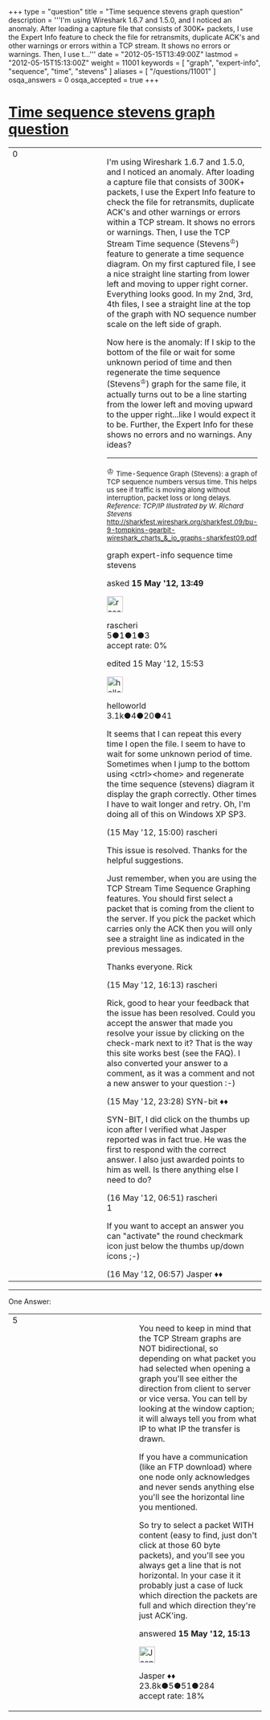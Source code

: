 +++
type = "question"
title = "Time sequence stevens graph question"
description = '''I&#x27;m using Wireshark 1.6.7 and 1.5.0, and I noticed an anomaly. After loading a capture file that consists of 300K+ packets, I use the Expert Info feature to check the file for retransmits, duplicate ACK&#x27;s and other warnings or errors within a TCP stream. It shows no errors or warnings. Then, I use t...'''
date = "2012-05-15T13:49:00Z"
lastmod = "2012-05-15T15:13:00Z"
weight = 11001
keywords = [ "graph", "expert-info", "sequence", "time", "stevens" ]
aliases = [ "/questions/11001" ]
osqa_answers = 0
osqa_accepted = true
+++

<div class="headNormal">

# [Time sequence stevens graph question](/questions/11001/time-sequence-stevens-graph-question)

</div>

<div id="main-body">

<div id="askform">

<table id="question-table" style="width:100%;"><colgroup><col style="width: 50%" /><col style="width: 50%" /></colgroup><tbody><tr class="odd"><td style="width: 30px; vertical-align: top"><div class="vote-buttons"><div id="post-11001-score" class="post-score" title="current number of votes">0</div><div id="favorite-count" class="favorite-count"></div></div></td><td><div id="item-right"><div class="question-body"><p>I'm using Wireshark 1.6.7 and 1.5.0, and I noticed an anomaly. After loading a capture file that consists of 300K+ packets, I use the Expert Info feature to check the file for retransmits, duplicate ACK's and other warnings or errors within a TCP stream. It shows no errors or warnings. Then, I use the TCP Stream Time sequence (Stevens<sup>♔</sup>) feature to generate a time sequence diagram. On my first captured file, I see a nice straight line starting from lower left and moving to upper right corner. Everything looks good. In my 2nd, 3rd, 4th files, I see a straight line at the top of the graph with NO sequence number scale on the left side of graph.</p><p>Now here is the anomaly: If I skip to the bottom of the file or wait for some unknown period of time and then regenerate the time sequence (Stevens<sup>♔</sup>) graph for the same file, it actually turns out to be a line starting from the lower left and moving upward to the upper right...like I would expect it to be. Further, the Expert Info for these shows no errors and no warnings. Any ideas?</p><hr /><p>♔ <sub>Time-Sequence Graph (Stevens): a graph of TCP sequence numbers versus time. This helps us see if traffic is moving along without interruption, packet loss or long delays. <em>Reference: TCP/IP Illustrated by W. Richard Stevens</em><br />
<a href="http://sharkfest.wireshark.org/sharkfest.09/bu-9-tompkins-gearbit-wireshark_charts_&amp;_io_graphs-sharkfest09.pdf">http://sharkfest.wireshark.org/sharkfest.09/bu-9-tompkins-gearbit-wireshark_charts_&amp;_io_graphs-sharkfest09.pdf</a></sub></p></div><div id="question-tags" class="tags-container tags">graph expert-info sequence time stevens</div><div id="question-controls" class="post-controls"></div><div class="post-update-info-container"><div class="post-update-info post-update-info-user"><p>asked <strong>15 May '12, 13:49</strong></p><img src="https://secure.gravatar.com/avatar/60889bf3601ab32f6b8477e8e68fa1f3?s=32&amp;d=identicon&amp;r=g" class="gravatar" width="32" height="32" alt="rascheri&#39;s gravatar image" /><p>rascheri<br />
<span class="score" title="5 reputation points">5</span><span title="1 badges"><span class="badge1">●</span><span class="badgecount">1</span></span><span title="1 badges"><span class="silver">●</span><span class="badgecount">1</span></span><span title="3 badges"><span class="bronze">●</span><span class="badgecount">3</span></span><br />
<span class="accept_rate" title="Rate of the user&#39;s accepted answers">accept rate:</span> <span title="rascheri has no accepted answers">0%</span> </br></p></div><div class="post-update-info post-update-info-edited"><p>edited 15 May '12, 15:53</p><img src="https://secure.gravatar.com/avatar/362ba1008ad9a075d1556d33e97dfed6?s=32&amp;d=identicon&amp;r=g" class="gravatar" width="32" height="32" alt="helloworld&#39;s gravatar image" /><p>helloworld<br />
<span class="score" title="3149 reputation points"><span>3.1k</span></span><span title="4 badges"><span class="badge1">●</span><span class="badgecount">4</span></span><span title="20 badges"><span class="silver">●</span><span class="badgecount">20</span></span><span title="41 badges"><span class="bronze">●</span><span class="badgecount">41</span></span></p></div></div><div id="comments-container-11001" class="comments-container"><span id="11003"></span><div id="comment-11003" class="comment"><div id="post-11003-score" class="comment-score"></div><div class="comment-text"><p>It seems that I can repeat this every time I open the file. I seem to have to wait for some unknown period of time. Sometimes when I jump to the bottom using &lt;ctrl&gt;&lt;home&gt; and regenerate the time sequence (stevens) diagram it display the graph correctly. Other times I have to wait longer and retry. Oh, I'm doing all of this on Windows XP SP3.</p></div><div id="comment-11003-info" class="comment-info"><span class="comment-age">(15 May '12, 15:00)</span> rascheri</div></div><span id="11008"></span><div id="comment-11008" class="comment"><div id="post-11008-score" class="comment-score"></div><div class="comment-text"><p>This issue is resolved. Thanks for the helpful suggestions.</p><p>Just remember, when you are using the TCP Stream Time Sequence Graphing features. You should first select a packet that is coming from the client to the server. If you pick the packet which carries only the ACK then you will only see a straight line as indicated in the previous messages.</p><p>Thanks everyone. Rick</p></div><div id="comment-11008-info" class="comment-info"><span class="comment-age">(15 May '12, 16:13)</span> rascheri</div></div><span id="11020"></span><div id="comment-11020" class="comment"><div id="post-11020-score" class="comment-score"></div><div class="comment-text"><p>Rick, good to hear your feedback that the issue has been resolved. Could you accept the answer that made you resolve your issue by clicking on the check-mark next to it? That is the way this site works best (see the FAQ). I also converted your answer to a comment, as it was a comment and not a new answer to your question :-)</p></div><div id="comment-11020-info" class="comment-info"><span class="comment-age">(15 May '12, 23:28)</span> SYN-bit ♦♦</div></div><span id="11047"></span><div id="comment-11047" class="comment"><div id="post-11047-score" class="comment-score"></div><div class="comment-text"><p>SYN-BIT, I did click on the thumbs up icon after I verified what Jasper reported was in fact true. He was the first to respond with the correct answer. I also just awarded points to him as well. Is there anything else I need to do?</p></div><div id="comment-11047-info" class="comment-info"><span class="comment-age">(16 May '12, 06:51)</span> rascheri</div></div><span id="11048"></span><div id="comment-11048" class="comment"><div id="post-11048-score" class="comment-score">1</div><div class="comment-text"><p>If you want to accept an answer you can "activate" the round checkmark icon just below the thumbs up/down icons ;-)</p></div><div id="comment-11048-info" class="comment-info"><span class="comment-age">(16 May '12, 06:57)</span> Jasper ♦♦</div></div></div><div id="comment-tools-11001" class="comment-tools"></div><div class="clear"></div><div id="comment-11001-form-container" class="comment-form-container"></div><div class="clear"></div></div></td></tr></tbody></table>

------------------------------------------------------------------------

<div class="tabBar">

<span id="sort-top"></span>

<div class="headQuestions">

One Answer:

</div>

</div>

<span id="11004"></span>

<div id="answer-container-11004" class="answer accepted-answer">

<table style="width:100%;"><colgroup><col style="width: 50%" /><col style="width: 50%" /></colgroup><tbody><tr class="odd"><td style="width: 30px; vertical-align: top"><div class="vote-buttons"><div id="post-11004-score" class="post-score" title="current number of votes">5</div></div></td><td><div class="item-right"><div class="answer-body"><p>You need to keep in mind that the TCP Stream graphs are NOT bidirectional, so depending on what packet you had selected when opening a graph you'll see either the direction from client to server or vice versa. You can tell by looking at the window caption; it will always tell you from what IP to what IP the transfer is drawn.</p><p>If you have a communication (like an FTP download) where one node only acknowledges and never sends anything else you'll see the horizontal line you mentioned.</p><p>So try to select a packet WITH content (easy to find, just don't click at those 60 byte packets), and you'll see you always get a line that is not horizontal. In your case it it probably just a case of luck which direction the packets are full and which direction they're just ACK'ing.</p></div><div class="answer-controls post-controls"></div><div class="post-update-info-container"><div class="post-update-info post-update-info-user"><p>answered <strong>15 May '12, 15:13</strong></p><img src="https://secure.gravatar.com/avatar/c578ba2967741f25aebd6afef702f432?s=32&amp;d=identicon&amp;r=g" class="gravatar" width="32" height="32" alt="Jasper&#39;s gravatar image" /><p>Jasper ♦♦<br />
<span class="score" title="23806 reputation points"><span>23.8k</span></span><span title="5 badges"><span class="badge1">●</span><span class="badgecount">5</span></span><span title="51 badges"><span class="silver">●</span><span class="badgecount">51</span></span><span title="284 badges"><span class="bronze">●</span><span class="badgecount">284</span></span><br />
<span class="accept_rate" title="Rate of the user&#39;s accepted answers">accept rate:</span> <span title="Jasper has 263 accepted answers">18%</span></p></div></div><div id="comments-container-11004" class="comments-container"></div><div id="comment-tools-11004" class="comment-tools"></div><div class="clear"></div><div id="comment-11004-form-container" class="comment-form-container"></div><div class="clear"></div></div></td></tr></tbody></table>

</div>

<div class="paginator-container-left">

</div>

</hr>

</div>

</div>

